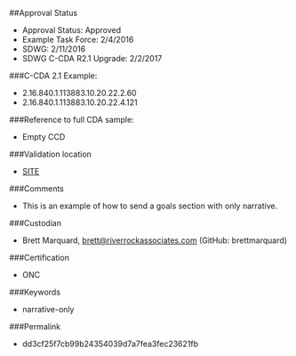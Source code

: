##Approval Status 

* Approval Status: Approved
* Example Task Force: 2/4/2016
* SDWG: 2/11/2016
* SDWG C-CDA R2.1 Upgrade: 2/2/2017

###C-CDA 2.1 Example: 
* 2.16.840.1.113883.10.20.22.2.60
* 2.16.840.1.113883.10.20.22.4.121

###Reference to full CDA sample:
* Empty CCD

###Validation location

* [SITE](https://sitenv.org/c-cda-validator)

###Comments

* This is an example of how to send a goals section with only narrative.

###Custodian

* Brett Marquard, brett@riverrockassociates.com (GitHub: brettmarquard)

###Certification
* ONC

###Keywords

* narrative-only


###Permalink 

* dd3cf25f7cb99b24354039d7a7fea3fec23621fb